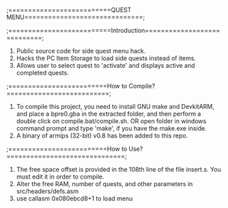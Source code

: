 ﻿;==========================QUEST MENU==============================;

;==========================Introduction============================;
1. Public source code for side quest menu hack.
2. Hacks the PC Item Storage to load side quests instead of items.
3. Allows user to select quest to 'activate' and displays active and completed quests.

;=========================How to Compile?==========================;
1. To compile this project, you need to install GNU make and DevkitARM, 
and place a bpre0.gba in the extracted folder, and then perform a double 
click on compile.bat/compile.sh. OR open folder in windows command prompt
and type 'make', if you have the make.exe inside.
2. A binary of armips (32-bit) v0.8 has been added to this repo. 

;=========================How to Use?==============================;
1. The free space offset is provided in the 108th line of the file insert.s.
	You must edit it in order to compile.
2. Alter the free RAM, number of quests, and other parameters in src/headers/defs.asm 
3. use callasm 0x080ebcd8+1 to load menu